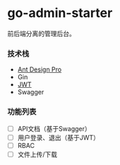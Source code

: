 # go-admin-starter

前后端分离的管理后台。

### 技术栈
* [Ant Design Pro](http://pro.ant.design/)
* Gin
* [JWT](https://github.com/dgrijalva/jwt-go)
* Swagger

### 功能列表
* [ ] API文档（基于Swagger）
* [ ] 用户登录、退出（基于JWT）
* [ ] RBAC
* [ ] 文件上传/下载